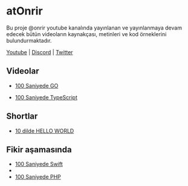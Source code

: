 # atOnrir

Bu proje @onrir youtube kanalında yayınlanan ve yayınlanmaya devam edecek bütün videoların kaynakçası, metinleri ve kod örneklerini bulundurmaktadır.

[Youtube](https://www.youtube.com/@onrir?sub_confirmation=1) | [Discord](https://discord.gg/qwNrTQKtFM) | [Twitter](https://twitter.com/onrirr)

## Videolar
- [100 Saniyede GO](https://github.com/onrirr/atOnrir/tree/main/100%20saniyede%20GO)

- [100 Saniyede TypeScript](https://github.com/onrirr/atOnrir/tree/main/100%20saniyede%20TYPESCRIPT)

## Shortlar
- [10 dilde HELLO WORLD](https://github.com/onrirr/atOnrir/tree/main/10%20dilde%20HELLO%20WORLD)

## Fikir aşamasında
- [100 Saniyede Swift](https://github.com/onrirr/atOnrir/tree/main/100%20saniyede%SWIFT)
- 
- [100 Saniyede PHP](https://github.com/onrirr/atOnrir/tree/main/100%20saniyede%PHP)
